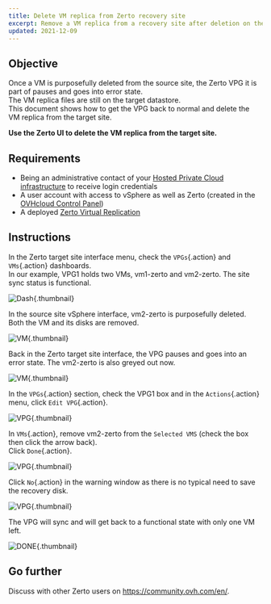 ```yaml
---
title: Delete VM replica from Zerto recovery site
excerpt: Remove a VM replica from a recovery site after deletion on the source site
updated: 2021-12-09
---
```


## Objective

Once a VM is purposefully deleted from the source site, the Zerto VPG it is part of pauses and goes into error state.<br>
The VM replica files are still on the target datastore.<br>
This document shows how to get the VPG back to normal and delete the VM replica from the target site.

**Use the Zerto UI to delete the VM replica from the target site.**

## Requirements 

- Being an administrative contact of your [Hosted Private Cloud infrastructure](https://www.ovhcloud.com/asia/enterprise/products/hosted-private-cloud/) to receive login credentials
- A user account with access to vSphere as well as Zerto (created in the [OVHcloud Control Panel](/links/manager))
- A deployed [Zerto Virtual Replication](/pages/hosted_private_cloud/hosted_private_cloud_powered_by_vmware/zerto_virtual_replication_as_a_service)

## Instructions

In the Zerto target site interface menu, check the `VPGs`{.action} and `VMs`{.action} dashboards.<br>
In our example, VPG1 holds two VMs, vm1-zerto and vm2-zerto. The site sync status is functional.

![Dash](images/en01sync.png){.thumbnail}

In the source site vSphere interface, vm2-zerto is purposefully deleted.<br>
Both the VM and its disks are removed.

![VM](images/en02vmdelete.png){.thumbnail}

Back in the Zerto target site interface, the VPG pauses and goes into an error state. The vm2-zerto is also greyed out now.

![VM](images/en03vpgerror.png){.thumbnail}

In the `VPGs`{.action} section, check the VPG1 box and in the `Actions`{.action} menu, click `Edit VPG`{.action}.

![VPG](images/en04vpgedit.png){.thumbnail}

In `VMs`{.action}, remove vm2-zerto from the `Selected VMS` (check the box then click the arrow back).<br>
Click `Done`{.action}.

![VPG](images/en05vpgremove.png){.thumbnail}

Click `No`{.action} in the warning window as there is no typical need to save the recovery disk.

![VPG](images/en06warning.png){.thumbnail}

The VPG will sync and will get back to a functional state with only one VM left.

![DONE](images/en07green.png){.thumbnail}

## Go further 

Discuss with other Zerto users on <https://community.ovh.com/en/>.
